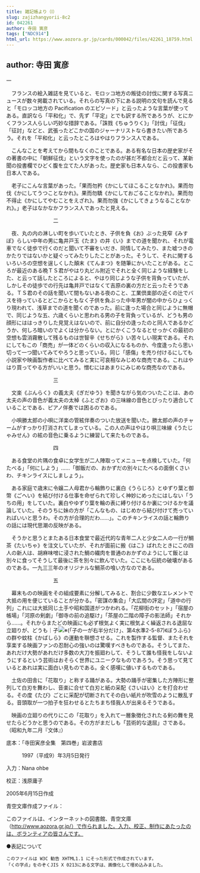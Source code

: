 ```yaml
---
title: 雑記帳より（Ⅰ）
slug: zajizhangyorii-8c2
id: 042261
author: 寺田 寅彦
tags: ["NDC914"]
html_url: https://www.aozora.gr.jp/cards/000042/files/42261_18759.html
---
```


## author: 寺田 寅彦

一



　フランスの絵入雑誌を見ていると、モロッコ地方の叛徒の討伐に関する写真ニュースが数々掲載されている。それらの写真の下にある説明の文句を読んで見ると「モロッコ地方の Pacification のエピソード」と云ったような言葉が使ってある。直訳なら「平和化」で、先ず「平定」とでも訳する所であろうが、とにかくフランス人らしい巧妙な措辞である。「誅戮《ちゅうりく》」「討伐」「征伐」「征討」などと、武張ったどこかの国のジャーナリストなら書きたい所であろう。それを「平和化」と云ったところはやはりフランス人である。

　こんなことを考えてから間もなくのことである。ある有名な日本の歴史家がその著書の中に「朝鮮征伐」という文字を使ったのが甚だ不都合だと云って、某新聞の投書欄でひどく腹を立てた人があった。歴史家も日本人なら、この投書家も日本人である。

　老子にこんな言葉があった。「果而勿矜《かにしてほこることなかれ》。果而勿伐《かにしてうつことなかれ》。果而勿驕《かにしておごることなかれ》。果而勿不得止《かにしてやむことをえざれ》。果而勿強《かにしてきょうなることなかれ》。」老子はなかなかフランス人であったと見える。



　　　　　　　　　二



　夜、丸の内の淋しい町を歩いていたとき、子供を負《お》ぶった見窄《みすぼ》らしい中年の男に亀井戸玉《たま》の井《い》までの道を聞かれ、それが電車でなく徒歩で行くのだと聞いて不審をいだき、同情してみたり、また嘘つきのかたりではないかと疑ぐってみたりしたことがあった。そうして、それに関するいろいろの空想を逞しくした顛末《てんまつ》を随筆にかいたことがある。ところが最近のある晩ＴＳ君がやはり丸ビル附近でそれと全く同じような経験をした、と云って話したところによると、やはり同じような子供を背負っていたが、しかしその徒歩での行先は亀井戸ではなくて吉原の裏の方だと云ったそうである。ＴＳ君のその話を聞いて間もないある夜のこと、工業倶楽部の近くの辻でバスを待っているとどこからともなく子供を負ぶった中年男が闇の中からひょっくり現われて、浅草までの道を聞くのであった。前に逢った場合と同じように無帽で、同じような五、六歳くらいと思われる男の子を背負っているが、どうも男の顔形にははっきりした見覚えはないので、前に自分の逢ったのと同人であるかどうか、何しろ暗いのでよくは分からない。とにかくこうなるとせっかくの最初の空想も雲消霧散して残るものは世智辛《せちがら》い苦々しい現実である。それにしてもこの「商売」が一体どのくらいの収入になるものか、今度逢ったら思い切って一つ聞いてみてやろうと思っている。同じ「感傷」を売り付けるにしても小説家や映画製作者に比べてみると実に可哀相なみじめな商売である。これはやはり買ってやる方がいいと思う。憎むにはあまりにみじめな商売なのである。



　　　　　　　　　三



　文楽《ぶんらく》の義太夫《ぎだゆう》を聞きながら気のついたことは、あの太夫の声の音色が義太夫の太棹《ふとざお》の三味線の音色とぴったり適合していることである、ピアノ伴奏では困るのである。

　小唄勝太郎の小唄に洋楽の管絃伴奏のついた放送を聞いた。勝太郎の声のチャームがすっかり打消されてしまっている。この人の声はやはり唄三味線《うたじゃみせん》の絃の音色に乗るように練習して来たものである。



　　　　　　　　　四



　ある食堂の片隅の食卓に女学生が二人陣取ってメニューを点検していた。「何たべる」「何にしよう」……「御飯だの、おかずだの別々にたべるの面倒くさいわ、チキンライスにしましょう」。

　ある家庭で歳末に令嬢二人母君から輪飾りに裏白《うらじろ》とゆずり葉と御幣《ごへい》を結び付ける仕事を命ぜられて珍しく神妙にめったにはしない「うちの用」をしていた。裏白やゆずり葉を輪の表に縛り付けるか裏につけるかを議論していた。そのうちに妹の方が「こんなもの、はじめから結び付けて売っていればいいと思うわ。その方が合理的だわ……」。このチキンライスの話と輪飾りの話には現代思潮の反映がある。

　そうかと思うとまたある日本食堂で最近代的な青年二人と少女二人の一行が鯛茶《たいちゃ》を注文していたが、それが面前に搬《はこ》ばれたときにこの四人の新人は、胡麻味噌に浸された鯛の繊肉を普通のおかずのようにして飯とは別々に食ってそうして最後に茶を別々に飲んでいた。ここにも伝統の破壊があるのである。一九三三年のオリジナルな鯛茶の喰い方なのである。



　　　　　　　　　五



　幕末ものの映画をその組成要素に分解してみると、割合に少数なエレメントで大抵の用を便じていることが分かる。「密謀の集会」「大広間の評定」「道中の行列」これには大抵同じ土手や昭和国道がつかわれる。「花柳街のセット」「宿屋の帳場」「河原の剣劇」「御寺の前の追駆け」「茶屋の二階の障子の影法師」それから……。それからまたどの映画にも必ず根気よく実に根気よく繰返される退屈な立廻りが、どうも｜孑![※(「子の一が右半分だけ」、第4水準2-5-87)](https://www.aozora.gr.jp/cards/000042/files/../../../gaiji/2-05/2-05-87.png)《ぼうふら》の群や蚊柱《かばしら》の運動を聨想させる。これを製作する監督、またそれを享楽する映画ファンの忍耐心の強いのは驚嘆すべきものである。そうしてまた、あれだけ大勢があれだけ多数の大刀を振廻わして、そうして誰も怪我をしないようにするという芸術はおそらく世界にユニークなものであろう。そう思って見ているとあれは実に面白い見ものである。全く感嘆に値いするものである。

　土佐の田舎に「花取り」と称する踊がある。大勢の踊手が密集した方陣形に整列して白刃を舞わし、音楽に合せて白刃と紙の采配《さいはい》とを打合わせる。その度《たび》ごとに采配が切断されてその白い紙片が吹雪のように散乱する。音頭取が一つ拍子を狂わせるとたちまち怪我人が出来るそうである。

　映画の立廻りの代りにこの「花取り」を入れて一層象徴化されたる剣の舞を見せたらどうかと思うのである。その方がまだしも「芸術的な退屈」さである。（昭和九年二月『文体』）













底本：「寺田寅彦全集　第四巻」岩波書店


　　　1997（平成9）年3月5日発行

入力：Nana ohbe

校正：浅原庸子

2005年6月15日作成

青空文庫作成ファイル：

このファイルは、インターネットの図書館、青空文庫（http://www.aozora.gr.jp/）で作られました。入力、校正、制作にあたったのは、ボランティアの皆さんです。











●表記について


	このファイルは W3C 勧告 XHTML1.1 にそった形式で作成されています。
	「くの字点」をのぞくJIS X 0213にある文字は、画像化して埋め込みました。